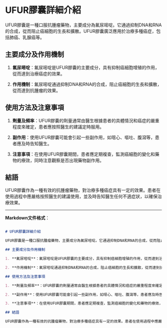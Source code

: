 # UFUR膠囊詳細介紹
UFUR膠囊是一種口服抗腫瘤藥物，主要成分為氟尿嘧啶。它通過抑制DNA和RNA的合成，從而阻止癌細胞的生長和擴散。UFUR膠囊廣泛應用於治療多種癌症，包括肺癌、乳腺癌等。
## 主要成分及作用機制
1. **氟尿嘧啶**：氟尿嘧啶是UFUR膠囊的主要成分，具有抑制癌細胞增殖的作用，從而達到治療癌症的效果。
2. **作用機制**：氟尿嘧啶通過抑制DNA和RNA的合成，阻止癌細胞的生長和擴散，從而達到抗腫瘤的效果。
## 使用方法及注意事項
1. **劑量及頻率**：UFUR膠囊的劑量通常由醫生根據患者的具體情況和癌症的嚴重程度來確定，患者應按照醫生的建議定時服用。
2. **副作用**：使用UFUR膠囊可能會引起一些副作用，如噁心、嘔吐、腹瀉等，患者應及時告知醫生。
3. **注意事項**：在使用UFUR膠囊期間，患者應定期複查，監測癌細胞的變化和藥物的療效，同時注意觀察是否出現藥物副作用。
## 結語
UFUR膠囊作為一種有效的抗腫瘤藥物，對治療多種癌症具有一定的效果。患者在使用過程中應嚴格按照醫生的建議使用，並及時告知醫生任何不適症狀，以確保治療效果。
---
**Markdown文件格式**：
```markdown
# UFUR膠囊詳細介紹
UFUR膠囊是一種口服抗腫瘤藥物，主要成分為氟尿嘧啶。它通過抑制DNA和RNA的合成，從而阻止癌細胞的生長和擴散。UFUR膠囊廣泛應用於治療多種癌症，包括肺癌、乳腺癌等。
## 主要成分及作用機制
1. **氟尿嘧啶**：氟尿嘧啶是UFUR膠囊的主要成分，具有抑制癌細胞增殖的作用，從而達到治療癌症的效果。
2. **作用機制**：氟尿嘧啶通過抑制DNA和RNA的合成，阻止癌細胞的生長和擴散，從而達到抗腫瘤的效果。
## 使用方法及注意事項
1. **劑量及頻率**：UFUR膠囊的劑量通常由醫生根據患者的具體情況和癌症的嚴重程度來確定，患者應按照醫生的建議定時服用。
2. **副作用**：使用UFUR膠囊可能會引起一些副作用，如噁心、嘔吐、腹瀉等，患者應及時告知醫生。
3. **注意事項**：在使用UFUR膠囊期間，患者應定期複查，監測癌細胞的變化和藥物的療效，同時注意觀察是否出現藥物副作用。
## 結語
UFUR膠囊作為一種有效的抗腫瘤藥物，對治療多種癌症具有一定的效果。患者在使用過程中應嚴格按照醫生的建議使用，並及時告知醫生任何不適症狀，以確保治療效果。
```